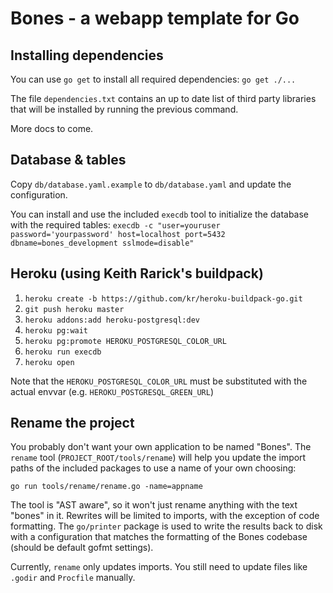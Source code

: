 Bones - a webapp template for Go
================================

Installing dependencies
-----------------------

You can use `go get` to install all required dependencies: `go get ./...`

The file `dependencies.txt` contains an up to date list of third party libraries that
will be installed by running the previous command.

More docs to come.

Database & tables
-----------------

Copy `db/database.yaml.example` to `db/database.yaml` and update the configuration.

You can install and use the included `execdb` tool to initialize the database with the required tables:
`execdb -c "user=youruser password='yourpassword' host=localhost port=5432 dbname=bones_development sslmode=disable"`

Heroku (using Keith Rarick's buildpack)
---------------------------------------

1. `heroku create -b https://github.com/kr/heroku-buildpack-go.git`
2. `git push heroku master`
3. `heroku addons:add heroku-postgresql:dev`
4. `heroku pg:wait`
5. `heroku pg:promote HEROKU_POSTGRESQL_COLOR_URL`
6. `heroku run execdb`
7. `heroku open`

Note that the `HEROKU_POSTGRESQL_COLOR_URL` must be substituted with the actual envvar (e.g. `HEROKU_POSTGRESQL_GREEN_URL`)

Rename the project
------------------

You probably don't want your own application to be named "Bones".
The `rename` tool (`PROJECT_ROOT/tools/rename`) will help you update the import paths of the
included packages to use a name of your own choosing:

`go run tools/rename/rename.go -name=appname`

The tool is "AST aware", so it won't just rename anything with the text "bones" in it. Rewrites will be limited to imports, with
the exception of code formatting. The `go/printer` package is used to write the results back to disk with a configuration
that matches the formatting of the Bones codebase (should be default gofmt settings).

Currently, `rename` only updates imports. You still need to update files like `.godir` and `Procfile` manually.
